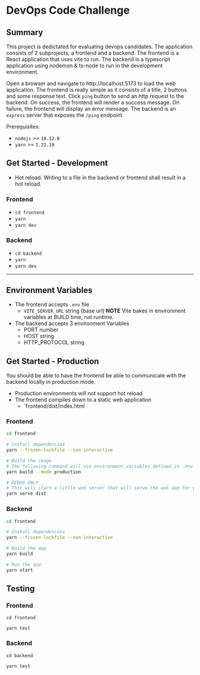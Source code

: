 # DevOps Code Challenge

## Summary

This project is dedictated for evaluating devops candidates. The application consists of 2 subprojects, a frontend and a backend. The frontend is a React application that uses vite to run. The backend is a typescript application using nodemon & ts-node to run in the development environment.

Open a browser and navigate to http://localhost:5173 to load the web application. The frontend is really simple as it consists of a title, 2 buttons and some response text. Click `ping` button to send an http request to the backend. On success, the frontend will render a success message. On failure, the frontend will display an error message. The backend is an `express` server that exposes the `/ping` endpoint.

Prerequisites:

- `nodejs` >= `18.12.0`
- `yarn` >= `1.22.19`

## Get Started - Development

- Hot reload. Writing to a file in the backend or frontend shall result in a hot reload.

### Frontend

- `cd frontend`
- `yarn`
- `yarn dev`

### Backend

- `cd backend`
- `yarn`
- `yarn dev`

---

## Environment Variables

- The frontend accepts `.env` file
  - `VITE_SERVER_URL` string (base url) **NOTE** Vite bakes in environment variables at BUILD time, not runtime.
- The backend accepts 3 environment Variables
  - PORT number
  - HOST string
  - HTTP_PROTOCOL string

## Get Started - Production

You should be able to have the frontend be able to communicate with the backend locally in production mode.

- Production environments will not support hot reload
- The frontend compiles down to a static web application
  - `frontend/dist/index.html

### Frontend

```bash
cd frontend

# Install dependencies
yarn --frozen-lockfile --non-interactive

# Build the image
# The following command will use environment variables defined in .env.production
yarn build --mode production

# DEBUG ONLY
# This will start a little web server that will serve the web app for you locally
yarn serve dist
```

### Backend

```bash
cd frontend

# Install dependencies
yarn --frozen-lockfile --non-interactive

# Build the app
yarn build

# Run the app
yarn start
```

## Testing

### Frontend

```
cd frontend

yarn test
```

### Backend

```
cd backend

yarn test
```

